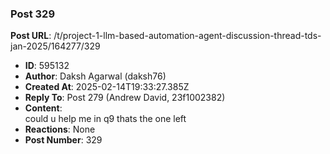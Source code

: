 ### Post 329
**Post URL**: /t/project-1-llm-based-automation-agent-discussion-thread-tds-jan-2025/164277/329
- **ID**: 595132
- **Author**: Daksh Agarwal (daksh76)
- **Created At**: 2025-02-14T19:33:27.385Z
- **Reply To**: Post 279 (Andrew David, 23f1002382)
- **Content**:  
  could u help me in q9 thats the one left
- **Reactions**: None
- **Post Number**: 329

